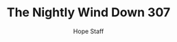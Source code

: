 ---
image: /assets/img/nwd/307_nwd_isaiah_43_1_a_erv.png
title: The Nightly Wind Down 307
categories:
  - The Nightly Wind Down
author: Hope Staff
notes: The Nightly Wind Down 307
embed: >-
  EMBED_GOES_HERE
transcript: >-
  SOME LINES OF TEXT START HERE
---